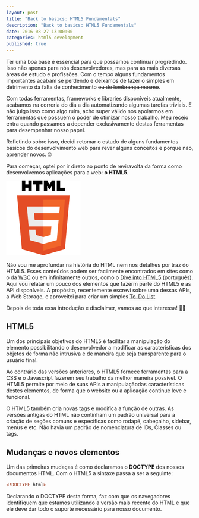 ```yaml
---
layout: post
title: "Back to basics: HTML5 Fundamentals"
description: "Back to basics: HTML5 Fundamentals"
date: 2016-08-27 13:00:00
categories: html5 development
published: true
---
```


Ter uma boa base é essencial para que possamos continuar progredindo. Isso não apenas para nós desenvolvedores, mas para as mais diversas áreas de estudo e profissões. Com o tempo alguns fundamentos importantes acabam se perdendo e deixamos de fazer o simples em detrimento da falta de conhecimento ~~ou de lembrança mesmo~~. 

Com todas ferramentas, frameworks e libraries disponíveis atualmente, acabamos na correria do dia a dia automatizando algumas tarefas triviais. E não julgo isso como algo ruim, acho super válido nos apoiarmos em ferramentas que possuem o poder de otimizar nosso trabalho. Meu receio entra quando passamos a depender exclusivamente destas ferramentas para desempenhar nosso papel. 

Refletindo sobre isso, decidi retomar o estudo de alguns fundamentos básicos do desenvolvimento web para rever alguns conceitos e porque não, aprender novos. 🤓

Para começar, optei por ir direto ao ponto de reviravolta da forma como desenvolvemos aplicações para a web: **o HTML5**. 

![](/../assets/images/HTML5.png)

Não vou me aprofundar na história do HTML nem nos detalhes por traz do HTML5. Esses conteúdos podem ser facilmente encontrados em sites como o da [W3C](https://www.w3.org/TR/html5/) ou em infinitamente outros, como o [Dive into HTML5](https://diveintohtml5.com.br/) (português). Aqui vou relatar um pouco dos elementos que fazerm parte do HTML5 e as API disponíveis. A propósito, recentemente escrevi sobre uma dessas APIs, a Web Storage, e aproveitei para criar um simples [To-Do List](http://julianopadilha.com/javascript/html/how-to-build/2016/07/24/how-to-build-todo-list-with-javascript-and-web-storage.html).  

Depois de toda essa introdução e disclaimer, vamos ao que interessa! 🕵🏻

## HTML5

Um dos principais objetivos do HTML5 é facilitar a manipulação do elemento possibilitando o desenvolvedor a modificar as características dos objetos de forma não intrusiva e de maneira que seja transparente para o usuário final.
	
Ao contrário das versões anteriores, o HTML5 fornece ferramentas para a CSS e o Javascript fazerem seu trabalho da melhor maneira possível. O HTML5 permite por meio de suas APIs a manipulaçãodas características destes elementos, de forma que o website ou a aplicação continue leve e funcional.

O HTML5 também cria novas tags e modifica a função de outras. As versões antigas do HTML não continham um padrão universal para a criação de seções comuns e específicas como rodapé, cabeçalho, sidebar, menus e etc. Não havia um padrão de nomenclatura de IDs, Classes ou tags. 

## Mudanças e novos elementos

Um das primeiras mudaças é como declaramos o **DOCTYPE** dos nossos documentos HTML. Com o HTML5 a sintaxe passa a ser a seguinte:

```html
<!DOCTYPE html>
```

Declarando o DOCTYPE desta forma, faz com que os navegadores identifiquem que estamos utilizando a versão mais recente do HTML e que ele deve dar todo o suporte necessário para nosso documento. 





